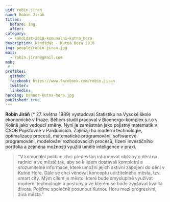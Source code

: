 ```yaml
---
uid: robin.jiran
name: Robin Jiráň
titles:
  before: Ing.
  after: 
category:
  - kandidat-2018-komunalni-kutna_hora
description: kandidát - Kutná Hora 2018
img: people/robin-jiran.jpg
mail:
  - robin.jiran@gmail.com
mob:
 # -
profiles:
  github:
  facebook: https://www.facebook.com/robin.jiran
  twitter:
  linkedin:
heroImg: banner-kutna-hora.jpg
published: true
---
```


**Robin Jiráň** (* 27. května 1989) vystudoval Statistiku na Vysoké škole ekonomické v Praze. Během studií pracoval v Bioenergo-komplex s.r.o v Kolíně jako vedoucí směny. Nyní je zaměstnán jako pojistný matematik v ČSOB Pojišťovně v Pardubicích. Zajímají ho moderní technologie, optimalizace procesů, matematické programování, softwarové programování, modelování rozhodovacích procesů, řízení investičního portfolia a zejména možnosti využití umělé inteligence v praxi.

> “V komunální politice chci především informovat občany o dění na radnici a ve městě tak, aby se k lidem dostávali kompletní a srozumitelné informace, které umožní jejich aktivní zapojení do dění v Kutné Hoře. Dále se chci věnovat konceptu udržitelného města, tzv. smart city. Mým cílem je město, které bude smysluplně využívat moderní technologie a postupy a ve kterém se bude zvyšovat kvalita života. Pojďme společně posunout Kutnou Horu mezi progresivní, živá města.”

